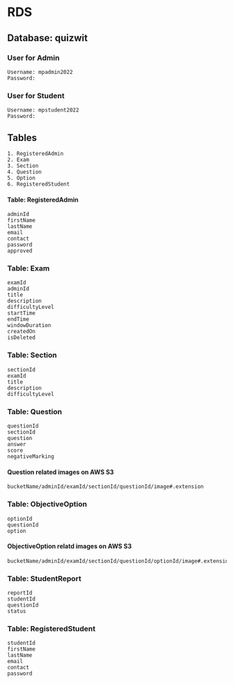 # RDS

## Database: quizwit

### User for Admin
```
Username: mpadmin2022
Password:
```

### User for Student
```
Username: mpstudent2022
Password:
```

## Tables
```
1. RegisteredAdmin
2. Exam
3. Section
4. Question
5. Option
6. RegisteredStudent
```

#### Table: RegisteredAdmin
```
adminId
firstName
lastName
email
contact
password
approved
```

### Table: Exam
```
examId
adminId
title
description
difficultyLevel
startTime
endTime
windowDuration
createdOn
isDeleted
```

### Table: Section
```
sectionId
examId
title
description
difficultyLevel
```

### Table: Question
```
questionId
sectionId
question
answer
score
negativeMarking
```

#### Question related images on AWS S3
```
bucketName/adminId/examId/sectionId/questionId/image#.extension
```

### Table: ObjectiveOption
```
optionId
questionId
option
```

#### ObjectiveOption relatd images on AWS S3
```
bucketName/adminId/examId/sectionId/questionId/optionId/image#.extension
```

### Table: StudentReport
```
reportId
studentId
questionId
status
```

### Table: RegisteredStudent
```
studentId
firstName
lastName
email
contact
password
```



